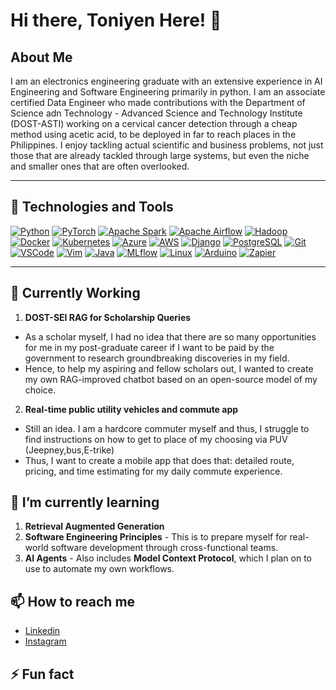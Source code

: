 # Hi there, Toniyen Here! 👋

## About Me

I am an electronics engineering graduate with an extensive experience in AI Engineering and Software Engineering primarily in python. I am an associate certified Data Engineer who made contributions with the Department of Science adn Technology - Advanced Science and Technology Institute (DOST-ASTI) working on a cervical cancer detection through a cheap method using acetic acid, to be deployed in far to reach places in the Philippines. I enjoy tackling actual scientific and business problems, not just those that are already tackled through large systems, but even the niche and smaller ones that are often overlooked.

---
## 🔧 Technologies and Tools

[![Python](https://img.shields.io/badge/Python-3776AB?style=for-the-badge&logo=python&logoColor=white)](#)
[![PyTorch](https://img.shields.io/badge/PyTorch-EE4C2C?style=for-the-badge&logo=pytorch&logoColor=white)](#)
[![Apache Spark](https://img.shields.io/badge/Spark-E25A1C?style=for-the-badge&logo=apachespark&logoColor=white)](#)
[![Apache Airflow](https://img.shields.io/badge/Airflow-017CEE?style=for-the-badge&logo=apacheairflow&logoColor=white)](#)
[![Hadoop](https://img.shields.io/badge/Hadoop-66CCFF?style=for-the-badge&logo=apachehadoop&logoColor=black)](#)
[![Docker](https://img.shields.io/badge/Docker-2496ED?style=for-the-badge&logo=docker&logoColor=white)](#)
[![Kubernetes](https://img.shields.io/badge/Kubernetes-326CE5?style=for-the-badge&logo=kubernetes&logoColor=white)](#)
[![Azure](https://img.shields.io/badge/Azure-0078D4?style=for-the-badge&logo=microsoftazure&logoColor=white)](#)
[![AWS](https://img.shields.io/badge/AWS-232F3E?style=for-the-badge&logo=amazonaws&logoColor=white)](#)
[![Django](https://img.shields.io/badge/Django-092E20?style=for-the-badge&logo=django&logoColor=white)](#)
[![PostgreSQL](https://img.shields.io/badge/PostgreSQL-4169E1?style=for-the-badge&logo=postgresql&logoColor=white)](#)
[![Git](https://img.shields.io/badge/Git-F05032?style=for-the-badge&logo=git&logoColor=white)](#)
[![VSCode](https://img.shields.io/badge/VSCode-007ACC?style=for-the-badge&logo=visualstudiocode&logoColor=white)](#)
[![Vim](https://img.shields.io/badge/Vim-019733?style=for-the-badge&logo=vim&logoColor=white)](#)
[![Java](https://img.shields.io/badge/Java-ED8B00?style=for-the-badge&logo=oracle&logoColor=white)](#)
[![MLflow](https://img.shields.io/badge/MLflow-020326?style=for-the-badge&logo=mlflow&logoColor=white)](#)
[![Linux](https://img.shields.io/badge/Linux-FCC624?style=for-the-badge&logo=linux&logoColor=black)](#)
[![Arduino](https://img.shields.io/badge/Arduino-00979D?style=for-the-badge&logo=arduino&logoColor=white)](#)
[![Zapier](https://img.shields.io/badge/Zapier-FF4A00?style=for-the-badge&logo=zapier&logoColor=white)](#)


---

## 🔭 Currently Working 
1. **DOST-SEI RAG for Scholarship Queries**
 - As a scholar myself, I had no idea that there are so many opportunities for me in my post-graduate career if I want to be paid by the government to research groundbreaking discoveries in my field.
 - Hence, to help my aspiring and fellow scholars out, I wanted to create my own RAG-improved chatbot based on an open-source model of my choice.  
2. **Real-time public utility vehicles and commute app**
 - Still an idea. I am a hardcore commuter myself and thus, I struggle to find instructions on how to get to place of my choosing via PUV (Jeepney,bus,E-trike)
 - Thus, I want to create a mobile app that does that: detailed route, pricing, and time estimating for my daily commute experience.

## 🌱 I’m currently learning
1. **Retrieval Augmented Generation**
2. **Software Engineering Principles** - This is to prepare myself for real-world software development through cross-functional teams.
3. **AI Agents** - Also includes **Model Context Protocol**, which I plan on to use to automate my own workflows.


## 📫 How to reach me
- [Linkedin](https://www.linkedin.com/in/toniyencastanares/)
- [Instagram](https://www.instagram.com/toncastanares/)


## ⚡ Fun fact
